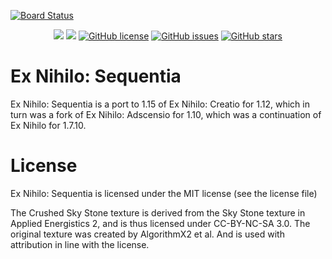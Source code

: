 [![Board Status](https://dev.azure.com/novamachina/9b4371f9-393b-4d7d-8cb9-1f6c864e3511/79b0a5ab-a029-4b0f-9360-17c79f690771/_apis/work/boardbadge/c246212b-c074-4d92-a143-77fdc39d931c)](https://dev.azure.com/novamachina/9b4371f9-393b-4d7d-8cb9-1f6c864e3511/_boards/board/t/79b0a5ab-a029-4b0f-9360-17c79f690771/Microsoft.RequirementCategory)
<p align="center">
    <a href="https://www.curseforge.com/minecraft/mc-mods/ex-nihilo-sequentia"><img src="http://cf.way2muchnoise.eu/full_400012_downloads.svg" /></a>
    <a href="https://www.curseforge.com/minecraft/mc-mods/ex-nihilo-sequentia"><img src="http://cf.way2muchnoise.eu/versions/400012.svg" /></a>
    <a href="https://github.com/NovaMachina/ExNihiloSequentia/blob/master/LICENSE"><img alt="GitHub license" src="https://img.shields.io/github/license/NovaMachina/ExNihiloSequentia"></a>
    <a href="https://github.com/NovaMachina/ExNihiloSequentia/issues"><img alt="GitHub issues" src="https://img.shields.io/github/issues/NovaMachina/ExNihiloSequentia"></a>
    <a href="https://github.com/NovaMachina/ExNihiloSequentia/stargazers"><img alt="GitHub stars" src="https://img.shields.io/github/stars/NovaMachina/ExNihiloSequentia"></a>
</p>

# Ex Nihilo: Sequentia
Ex Nihilo: Sequentia is a port to 1.15 of Ex Nihilo: Creatio for 1.12, which in turn was a fork of Ex Nihilo: Adscensio for 1.10, which was a continuation of Ex Nihilo for 1.7.10.

# License
Ex Nihilo: Sequentia is licensed under the MIT license (see the license file)

The Crushed Sky Stone texture is derived from the Sky Stone texture in Applied Energistics 2, and is thus licensed under CC-BY-NC-SA 3.0. The original texture was created by AlgorithmX2 et al. And is used with attribution in line with the license.
